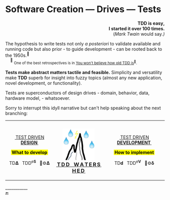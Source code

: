 # Software Creation &mdash; Drives &mdash; Tests

<p dir="rtl"><b>,TDD is easy<br />.I started it over 100 times</b><br /><i>(.Mark Twain</i> would say)</p>

The hypothesis to write tests not only _a posteriori_ to validate available and running code but also prior - to guide development - can be rooted back to the 1950s.<sup>👴</sup>\
&nbsp;&nbsp;&nbsp;&nbsp;<sup>👴</sup> <sub>One of the best retrospectives is in [You won't believe how old TDD is](https://arialdomartini.wordpress.com/2012/07/20/you-wont-believe-how-old-tdd-is/)<sup>🔗</sup>.</sub>

**Tests make abstract matters tactile and feasible.** Simplicity and versatility make **TDD** superb for insight into fuzzy topics (almost any new application, novel development, or functionality). 

Tests are superconductors of design drives - domain, behavior, data, hardware model, - whatsoever.

Sorry to interrupt this idyll narrative but can't help speaking about the next branching:

<table><tr><td>
  <p align="center"><ins>&thinsp;TEST DRIVEN <b>DESIGN</b>&thinsp;</ins></p>
   <p align="center"><mark><b>&thinsp;What to develop&thinsp;</b></mark></p>
  <p align="center">TD<b>Δ</b>&nbsp;&nbsp;&nbsp;TDD<sup>e<b>S</b></sup>&nbsp;&nbsp;&nbsp;🧪⚙️<b>Δ</b></p>
</td><td><h3 align="center">
  <a href="README+/!TestDrive-Big_Watershed.md"><picture><img width="100px" alt="&nbsp;Tests drive watershed" src="../../../_rsc/_img/_nav/TddWatershed-thumb250px.jpg" /></picture><br /><b>
    <ins>&thinsp;T&thinsp;D&thinsp;D&nbsp;&nbsp;&nbsp;W&thinsp;A&thinsp;T&thinsp;E&thinsp;R&thinsp;S&thinsp;H&thinsp;E&thinsp;D&thinsp;</b></ins></a>
</h3>
  </td><td>
  <p align="center"><ins>&thinsp;TEST DRIVEN <b>DEVELOPMENT</b>&thinsp;</ins></p>
    <p align="center"><mark><b>&thinsp;How to implement&thinsp;</b></mark></p>
  <p align="center">TD<b>d</b>&nbsp;&nbsp;&nbsp;TDD<sup>e<b>V</b></sup>&nbsp;&nbsp;&nbsp;🧪⚙️<b>δ</b></p>
  </td></tr></table>

\___________\
🔚
